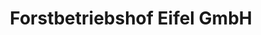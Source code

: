 ---
title: "Forstbetriebshof Eifel GmbH"
url: /bitburg/forstbetriebshof-eifel-gmbh/
shop: Baustoffe
---